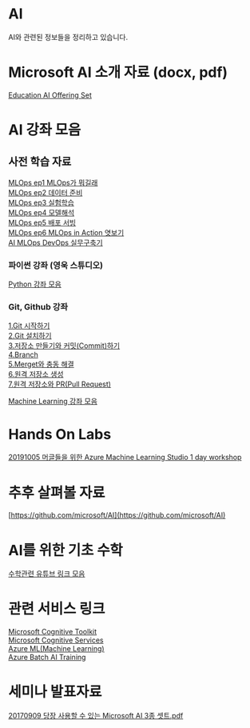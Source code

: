 # AI
AI와 관련된 정보들을 정리하고 있습니다.

# Microsoft AI 소개 자료 (docx, pdf)
[Education AI Offering Set](./Azure)

# AI 강좌 모음

## 사전 학습 자료

[MLOps ep1 MLOps가 뭐길래](https://youtu.be/q2N6NZKxipg)<br>
[MLOps ep2 데이터 준비](https://youtu.be/zyGYnYZaUEk)<br>
[MLOps ep3 실험학습](https://youtu.be/ceGwH-sho2A)<br>
[MLOps ep4 모델해석](https://youtu.be/LKk3bD8muhs)<br>
[MLOps ep5 배포 서빙](https://youtu.be/DMwMmTKA2bk)<br>
[MLOps ep6 MLOps in Action 엿보기](https://youtu.be/HvfZO9uc_3g)<br>
[AI MLOps DevOps 실무구축기](https://youtu.be/rHAlfGAcX5M)<br>


### 파이썬 강좌 (영욱 스튜디오)
[Python 강좌 모음](/Learn/Python.md)<br>

### Git, Github 강좌

[1.Git 시작하기](https://youtu.be/JZJQ4_8XoPM)<br>
[2.Git 설치하기](https://youtu.be/dBuyUHKvmEk)<br>
[3.저장소 만들기와 커밋(Commit)하기](https://youtu.be/W0aofTKVwJs)<br>
[4.Branch](https://youtu.be/iiAlXe8H5y8)<br>
[5.Merget와 충동 해결](https://youtu.be/vGRISKOIS-w)<br>
[6.원격 저장소 생성](https://youtu.be/tQa7DoaFaxM)<br>
[7.원격 저장소와 PR(Pull Request)](https://youtu.be/xIydJ53nnqY)<br>

[Machine Learning 강좌 모음](/Learn/README.md)<br>

# Hands On Labs
[20191005 머글들을 위한 Azure Machine Learning Studio 1 day workshop](./HOL/20191005_ML_Studio)<br> 

# 추후 살펴볼 자료
[https://github.com/microsoft/AI](https://github.com/microsoft/AI)

# AI를 위한 기초 수학
[수학관련 유튜브 링크 모음](./Math/README.md)<br>

# 관련 서비스 링크
[Microsoft Cognitive Toolkit](https://www.microsoft.com/en-us/cognitive-toolkit/)<br>
[Microsoft Cognitive Services](https://azure.microsoft.com/en-us/services/cognitive-services/)<br>
[Azure ML(Machine Learning)](https://studio.azureml.net/)<br>
[Azure Batch AI Training](https://batchaitraining.azure.com/)

# 세미나 발표자료 
[20170909 당장 사용할 수 있는 Microsoft AI 3종 셋트.pdf](https://github.com/KoreaEva/AI/blob/master/Presentation/20170909%20%EB%8B%B9%EC%9E%A5%20%EC%82%AC%EC%9A%A9%ED%95%A0%20%EC%88%98%20%EC%9E%88%EB%8A%94%20Microsoft%20AI%203%EC%A2%85%20%EC%85%8B%ED%8A%B8.pdf)<br>
